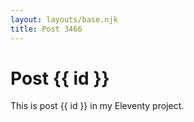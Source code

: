 ```yaml
---
layout: layouts/base.njk
title: Post 3466
---
```


# Post {{ id }}

This is post {{ id }} in my Eleventy project.
